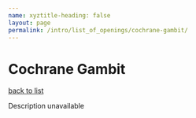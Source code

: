 ```yaml
---
name: xyztitle-heading: false
layout: page
permalink: /intro/list_of_openings/cochrane-gambit/
---
```


# Cochrane Gambit

[back to list](../../list_of_openings)

Description unavailable